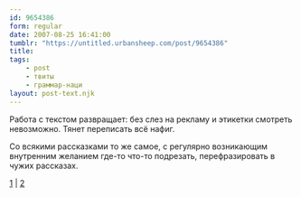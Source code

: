```yaml
---
id: 9654386
form: regular
date: 2007-08-25 16:41:00
tumblr: "https://untitled.urbansheep.com/post/9654386"
title:
tags:
    - post
    - твиты
    - граммар-наци
layout: post-text.njk
---
```


<p>Работа с текстом развращает: без слез на рекламу и этикетки смотреть невозможно. Тянет переписать всё нафиг.</p>

<p>Со всякими рассказками то же самое, с регулярно возникающим внутренним желанием где-то что-то подрезать, перефразировать в чужих рассказах.</p>

<p><a href="http://twitter.com/urbansheep/statuses/226651602">1</a> | <a href="http://twitter.com/urbansheep/statuses/226661582">2</a></p>

